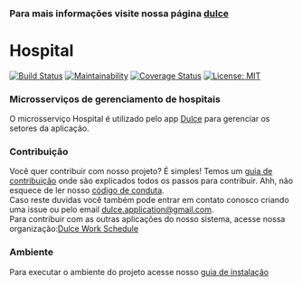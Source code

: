 ### Para mais informações visite nossa página [dulce](https://fga-gpp-mds.github.io/2018.1-Dulce_App/index.html)
# Hospital

[![Build Status](https://travis-ci.org/Dulce-Work-Schedule/2018.1-Dulce_Hospital.svg?branch=master)](https://travis-ci.org/Dulce-Work-Schedule/2018.1-Dulce_Hospital)
[![Maintainability](https://api.codeclimate.com/v1/badges/a22a55a92a83bf7e3a6a/maintainability)](https://codeclimate.com/github/Dulce-Work-Schedule/2018.1-Dulce_Hospital/maintainability)
[![Coverage Status](https://coveralls.io/repos/github/Dulce-Work-Schedule/2018.1-Dulce_Hospital/badge.svg?branch=master)](https://coveralls.io/github/Dulce-Work-Schedule/2018.1-Dulce_Hospital?branch=master)
[![License: MIT](https://img.shields.io/badge/License-MIT-yellow.svg)](https://opensource.org/licenses/MIT)

### Microsserviços de gerenciamento de hospitais

O microsserviço Hospital é utilizado pelo app [Dulce](https://dulce-work-schedule.github.io/2018.1-Dulce_App/) para gerenciar os setores da aplicação.

### Contribuição
Você quer contribuir com nosso projeto? É simples! Temos um [guia de contribuição](CONTRIBUTING.md) onde são explicados todos os passos para contribuir. Ahh, não esquece de ler nosso [código de conduta](CODE_OF_CONDUCT.md).   
Caso reste duvidas você também pode entrar em contato conosco criando uma issue ou pelo email dulce.application@gmail.com.  
Para contribuir com as outras aplicações do nosso sistema, acesse nossa organização:[Dulce Work Schedule](https://github.com/Dulce-Work-Schedule)

### Ambiente

Para executar o ambiente do projeto acesse nosso [guia de instalação](guia_de_instalacao.md)
